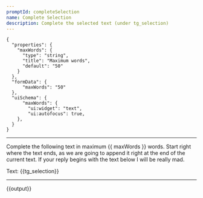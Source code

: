 ```yaml
---
promptId: completeSelection
name: Complete Selection
description: Complete the selected text (under tg_selection)
---
```

```json:form
{
  "properties": {
	"maxWords": {
	  "type": "string",
	  "title": "Maximum words",
	  "default": "50"
	}
  },
  "formData": {
	  "maxWords": "50"
  },
  "uiSchema": {
	  "maxWords": {
		"ui:widget": "text",
		"ui:autofocus": true,
	},
  }
}
```
***
Complete the following text in maximum {{ maxWords }} words. Start right where the text ends, as we are going to append it right at the end of the current text. If your reply begins with the text below I will be really mad. 

Text: 
{{tg_selection}}
***
{{output}}